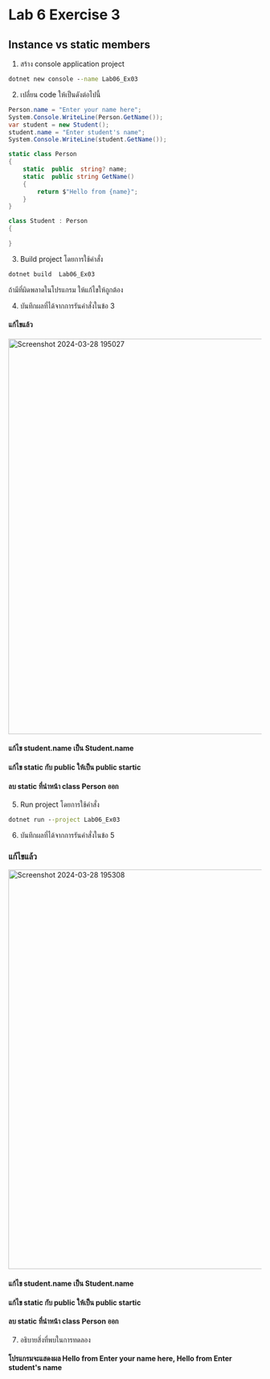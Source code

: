 # Lab 6 Exercise 3

## Instance vs static members

1. สร้าง console application project

```cmd
dotnet new console --name Lab06_Ex03
```

2. เปลี่ยน code ให้เป็นดังต่อไปนี้

```cs
Person.name = "Enter your name here";
System.Console.WriteLine(Person.GetName());
var student = new Student();
student.name = "Enter student's name";
System.Console.WriteLine(student.GetName());

static class Person
{
    static  public  string? name;
    static  public string GetName()
    {
        return $"Hello from {name}";
    }
}

class Student : Person
{
    
}
```

3. Build project โดยการใช้คำสั่ง

```cmd
dotnet build  Lab06_Ex03
```

ถ้ามีที่ผิดพลาดในโปรแกรม ให้แก้ไขให้ถูกต้อง

4. บันทึกผลที่ได้จากการรันคำสั่งในข้อ 3 
#### แก้ไขแล้ว
<img width="786" alt="Screenshot 2024-03-28 195027" src="https://github.com/SuphawadiP/03376836-OOP-2566-Lab-06/assets/144196049/91b6156a-14bc-4241-9198-cced9a766409">

#### แก้ไข student.name เป็น Student.name
#### แก้ไข static กับ public ให้เป็น public startic
#### ลบ static ที่นำหน้า class Person ออก

5. Run project โดยการใช้คำสั่ง

```cmd
dotnet run --project Lab06_Ex03
```

6. บันทึกผลที่ได้จากการรันคำสั่งในข้อ 5
### แก้ไขแล้ว
<img width="794" alt="Screenshot 2024-03-28 195308" src="https://github.com/SuphawadiP/03376836-OOP-2566-Lab-06/assets/144196049/db41b01b-40e1-4704-a563-9546dfd9f81e">

#### แก้ไข student.name เป็น Student.name
#### แก้ไข static กับ public ให้เป็น public startic
#### ลบ static ที่นำหน้า class Person ออก

7. อธิบายสิ่งที่พบในการทดลอง

#### โปรแกรมจะแสดงผล Hello from Enter your name here, Hello from Enter student's name
